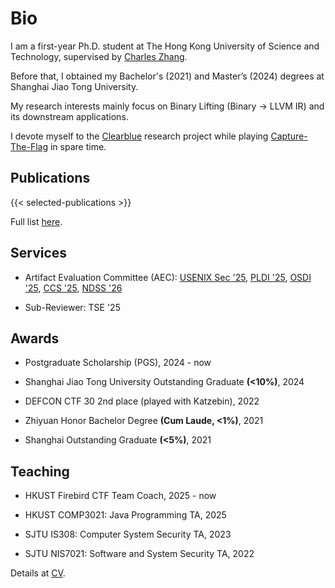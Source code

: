 # Bio

I am a first-year Ph.D. student at The Hong Kong University of Science and Technology, supervised by [Charles Zhang](https://cse.hkust.edu.hk/~charlesz).

Before that, I obtained my Bachelor's (2021) and Master’s (2024) degrees at Shanghai Jiao Tong University. 

My research interests mainly focus on Binary Lifting (Binary -> LLVM IR) and its downstream applications.

I devote myself to the [Clearblue](https://clearblueinnovations.org/) research project while playing [Capture-The-Flag](https://ctftime.org/user/121120) in spare time.

## Publications

{{< selected-publications >}}

Full list [here](/publications).

## Services

- Artifact Evaluation Committee (AEC): [USENIX Sec '25](https://www.usenix.org/conference/usenixsecurity25/call-for-artifacts), [PLDI '25](https://pldi25.sigplan.org/track/pldi-2025-pldi-research-artifacts#Call-for-Reviewers), [OSDI '25](https://www.usenix.org/conference/osdi25/call-for-artifacts), [CCS '25](https://www.sigsac.org/ccs/CCS2025/call-for-artifacts/), [NDSS '26](https://www.ndss-symposium.org/ndss2026/submissions/call-for-artifacts/)

- Sub-Reviewer: TSE '25

## Awards

- Postgraduate Scholarship (PGS), 2024 - now

- Shanghai Jiao Tong University Outstanding Graduate **(<10%)**, 2024

- DEFCON CTF 30 2nd place (played with Katzebin), 2022

- Zhiyuan Honor Bachelor Degree **(Cum Laude, <1%)**, 2021

- Shanghai Outstanding Graduate **(<5%)**, 2021

## Teaching

- HKUST Firebird CTF Team Coach, 2025 - now

- HKUST COMP3021: Java Programming TA, 2025

- SJTU IS308: Computer System Security TA, 2023

- SJTU NIS7021:  Software and System Security TA, 2022

Details at [CV](/pdf/cv.pdf).